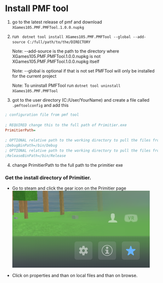 # Install PMF tool

1) go to the latest release of pmf and download ```XGames105.PMF.PMFTool.1.0.0.nupkg ```

2) run ``` dotnet tool install XGames105.PMF.PMFTool --global --add-source C:/full/path/to/the/DIRECTORY```

    Note: --add-source is the path to the directory where XGames105.PMF.PMFTool.1.0.0.nupkg is not XGames105.PMF.PMFTool.1.0.0.nupkg itself

    Note: --global is optional if that is not set PMFTool will only be installed for the current project

    Note: To uninstall PMFTool run ```dotnet tool uninstall XGames105.PMF.PMFTool ```

3) got to the user directory (C:/User/YourName) and create a file called ```.pmftoolconfig``` and add this 
```ini
; configuration file from pmf tool

; REQUIRED change this to the full path of Primitier.exe
PrimitierPath=

; OPTIONAL relative path to the working directory to pull the files from when packing a mod in debug mode
;DebugBinPath=/bin/Debug
; OPTIONAL relative path to the working directory to pull the files from when packing a mod in release mode
;ReleaseBinPath=/bin/Release
```

4) change PrimitierPath to the full path to the primitier exe



### Get the install directory of Primitier.
* Go to steam and click the gear icon on the Primitier page
![Gear](../../GearIcon.png)

* Click on properties and than on local files and than on browse.